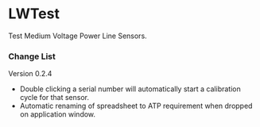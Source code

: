 # LWTest
Test Medium Voltage Power Line Sensors.


### Change List

Version 0.2.4

- Double clicking a serial number will automatically start a calibration cycle for that sensor.
- Automatic renaming of spreadsheet to ATP requirement when dropped on application window.

